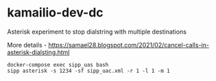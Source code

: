 # kamailio-dev-dc

Asterisk experiment to stop dialstring with multiple destinations

More details - https://samael28.blogspot.com/2021/02/cancel-calls-in-asterisk-dialsting.html

```
docker-compose exec sipp_uas bash
sipp asterisk -s 1234 -sf sipp_uac.xml -r 1 -l 1 -m 1
```